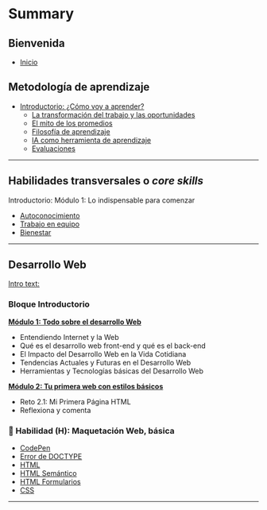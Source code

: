 # Summary​

## Bienvenida​

* [Inicio](README.md)

## Metodología de aprendizaje​

* [Introductorio: ¿Cómo voy a aprender?](curriculum_model/lea_model_01_overview.md)
	* [La transformación del trabajo y las oportunidades](curriculum_model/lea_model_02_work.md)
    * [El mito de los promedios](curriculum_model/lea_model_03_average.md)
    * [Filosofía de aprendizaje](curriculum_model/lea_model_04_philosophy.md)
    * [IA como herramienta de aprendizaje](curriculum_model/lea_model_05_ai.md)
    * [Evaluaciones](curriculum_model/lea_model_06_assessment.md)

---


## Habilidades transversales o _core skills_
Introductorio: Módulo 1: Lo indispensable para comenzar
- [Autoconocimiento](curriculum_lif/learning_lif_selfawareness.md)
- [Trabajo en equipo](curriculum_lif/learning_lif_teamwork.md)
- [Bienestar](curriculum_lif/learning_lif_digital_wb_intro.md)
---

## Desarrollo Web
[Intro text:](https://laboratoria1.gitbook.io/codigom)

### Bloque Introductorio
**[Módulo 1: Todo sobre el desarrollo Web](https://laboratoria1.gitbook.io/codigom)**
- Entendiendo Internet y la Web 
- Qué es el desarrollo web front-end y qué es el back-end
- El Impacto del Desarrollo Web en la Vida Cotidiana
- Tendencias Actuales y Futuras en el Desarrollo Web
- Herramientas y Tecnologías básicas del Desarrollo Web

**[Módulo 2: Tu primera web con estilos básicos]()**
- Reto 2.1: Mi Primera Página HTML
- Reflexiona y comenta

### 🔵 Habilidad (H): Maquetación Web, básica
- [CodePen](curriculum_dev/editors_codepen.md)
- [Error de DOCTYPE](curriculum_dev/editors_codepen_doctype.md)
- [HTML](curriculum_dev/html.md)
- [HTML Semántico](curriculum_dev/html_semantic.md)
- [HTML Formularios](curriculum_dev//html_forms.md)
- [CSS](curriculum_dev/css.md)
---


‌‌

